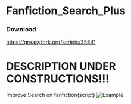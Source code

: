 # Fanfiction_Search_Plus
### Download
https://greasyfork.org/scripts/35841
# DESCRIPTION UNDER CONSTRUCTIONS!!!
Improve Search on fanfiction(script)
![Example](https://i.imgur.com/XJUrxye.png)
